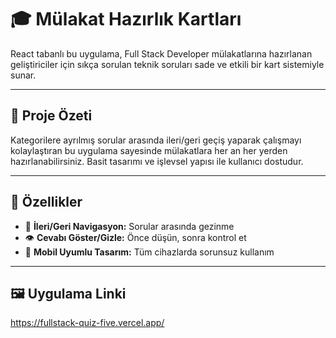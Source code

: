 # 🎓 Mülakat Hazırlık Kartları

React tabanlı bu uygulama, Full Stack Developer mülakatlarına hazırlanan geliştiriciler için sıkça sorulan teknik soruları sade ve etkili bir kart sistemiyle sunar.

---

## 📌 Proje Özeti

Kategorilere ayrılmış sorular arasında ileri/geri geçiş yaparak çalışmayı kolaylaştıran bu uygulama sayesinde mülakatlara her an her yerden hazırlanabilirsiniz. Basit tasarımı ve işlevsel yapısı ile kullanıcı dostudur.

---

## 🧠 Özellikler

- 🔄 **İleri/Geri Navigasyon:** Sorular arasında gezinme
- 👁 **Cevabı Göster/Gizle:** Önce düşün, sonra kontrol et
- 📱 **Mobil Uyumlu Tasarım:** Tüm cihazlarda sorunsuz kullanım

---

## 🖼️ Uygulama Linki
https://fullstack-quiz-five.vercel.app/


